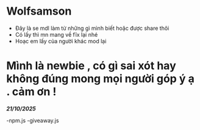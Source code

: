 # Wolfsamson
 - Đây là se mdl làm từ những gì mình biết hoặc được share thôi 
 - Có lấy thì mn mang về fĩx lại nhé 
 - Hoạc em lấy của người khác mod lại
# Mình là newbie , có gì sai xót hay không đúng mong mọi người góp ý ạ . cảm ơn !
_____21/10/2025_____

-npm.js
-giveaway.js
